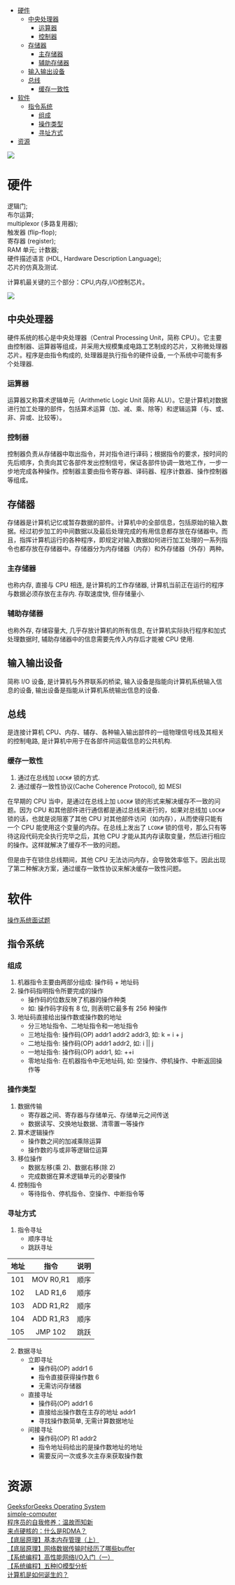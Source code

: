 <!-- TOC -->

- [硬件](#硬件)
    - [中央处理器](#中央处理器)
        - [运算器](#运算器)
        - [控制器](#控制器)
    - [存储器](#存储器)
        - [主存储器](#主存储器)
        - [辅助存储器](#辅助存储器)
    - [输入输出设备](#输入输出设备)
    - [总线](#总线)
        - [缓存一致性](#缓存一致性)
- [软件](#软件)
    - [指令系统](#指令系统)
        - [组成](#组成)
        - [操作类型](#操作类型)
        - [寻址方式](#寻址方式)
- [资源](#资源)

<!-- /TOC -->

![](../../.resource/System/Computer/readme/hardware_hierarchy.png)

# 硬件

逻辑门; <br>
布尔运算; <br>
multiplexor (多路复用器); <br>
触发器 (flip-flop); <br>
寄存器 (register); <br>
RAM 单元; 计数器; <br>
硬件描述语言 (HDL, Hardware Description Language); <br>
芯片的仿真及测试.<br>

计算机最关键的三个部分：CPU,内存,I/O控制芯片。

![](../../.resource/System/Computer/readme/hardware_composition.png)

## 中央处理器

硬件系统的核心是中央处理器（Central Processing Unit，简称 CPU）。它主要由控制器、运算器等组成，并采用大规模集成电路工艺制成的芯片，又称微处理器芯片。程序是由指令构成的, 处理器是执行指令的硬件设备, 一个系统中可能有多个处理器.

### 运算器

运算器又称算术逻辑单元（Arithmetic Logic Unit 简称 ALU）。它是计算机对数据进行加工处理的部件，包括算术运算（加、减、乘、除等）和逻辑运算（与、或、非、异或、比较等）。

### 控制器

控制器负责从存储器中取出指令，并对指令进行译码；根据指令的要求，按时间的先后顺序，负责向其它各部件发出控制信号，保证各部件协调一致地工作，一步一步地完成各种操作。控制器主要由指令寄存器、译码器、程序计数器、操作控制器等组成。

## 存储器

存储器是计算机记忆或暂存数据的部件。计算机中的全部信息，包括原始的输入数据。经过初步加工的中间数据以及最后处理完成的有用信息都存放在存储器中。而且，指挥计算机运行的各种程序，即规定对输入数据如何进行加工处理的一系列指令也都存放在存储器中。存储器分为内存储器（内存）和外存储器（外存）两种。

### 主存储器

也称内存, 直接与 CPU 相连, 是计算机的工作存储器, 计算机当前正在运行的程序与数据必须存放在主存内. 存取速度快, 但存储量小.

### 辅助存储器

也称外存, 存储容量大, 几乎存放计算机的所有信息, 在计算机实际执行程序和加式处理数据时, 辅助存储器中的信息需要先传入内存后才能被 CPU 使用.

## 输入输出设备

简称 I/O 设备, 是计算机与外界联系的桥梁, 输入设备是指能向计算机系统输入信息的设备, 输出设备是指能从计算机系统输出信息的设备.

## 总线

是连接计算机 CPU、内存、辅存、各种输入输出部件的一组物理信号线及其相关的控制电路, 是计算机中用于在各部件间运载信息的公共机构.

### 缓存一致性

1. 通过在总线加 `LOCK#` 锁的方式.
2. 通过缓存一致性协议(Cache Coherence Protocol), 如 MESI

在早期的 CPU 当中，是通过在总线上加 `LOCK#` 锁的形式来解决缓存不一致的问题。因为 CPU 和其他部件进行通信都是通过总线来进行的，如果对总线加 `LOCK#` 锁的话，也就是说阻塞了其他 CPU 对其他部件访问（如内存），从而使得只能有一个 CPU 能使用这个变量的内存。在总线上发出了 `LCOK#` 锁的信号，那么只有等待这段代码完全执行完毕之后，其他 CPU 才能从其内存读取变量，然后进行相应的操作。这样就解决了缓存不一致的问题。

但是由于在锁住总线期间，其他 CPU 无法访问内存，会导致效率低下。因此出现了第二种解决方案，通过缓存一致性协议来解决缓存一致性问题。

# 软件

[操作系统面试题](https://mp.weixin.qq.com/s/sTGsnLf0UhzeMoKHSEJI9g)<br>

## 指令系统

### 组成

1. 机器指令主要由两部分组成: 操作码 + 地址码
2. 操作码指明指令所要完成的操作
    - 操作码的位数反映了机器的操作种类
    - 如: 操作码字段有 8 位, 则表明它最多有 256 种操作
3. 地址码直接给出操作数或操作数的地址
    - 分三地址指令、二地址指令和一地址指令
    - 三地址指令: 操作码(OP) addr1 addr2 addr3, 如: k = i + j
    - 二地址指令: 操作码(OP) addr1 addr2, 如: i || j
    - 一地址指令: 操作码(OP) addr1, 如: ++i
    - 零地址指令: 在机器指令中无地址码, 如: 空操作、停机操作、中断返回操作等

### 操作类型

1. 数据传输
    - 寄存器之间、寄存器与存储单元、存储单元之间传送
    - 数据读写、交换地址数据、清零置一等操作
2. 算术逻辑操作
    - 操作数之间的加减乘除运算
    - 操作数的与或非等逻辑位运算
3. 移位操作
    - 数据左移(乘 2)、数据右移(除 2)
    - 完成数据在算术逻辑单元的必要操作
4. 控制指令
    - 等待指令、停机指令、空操作、中断指令等

### 寻址方式

1. 指令寻址
    - 顺序寻址
    - 跳跃寻址

地址|指令|说明
:---|:---:|:---
101|MOV R0,R1|顺序
102|LAD R1,6|顺序
103|ADD R1,R2|顺序
104|ADD R1,R3|顺序
105|JMP 102|跳跃

2. 数据寻址
    - 立即寻址
        - 操作码(OP) addr1 6
        - 指令直接获得操作数 6
        - 无需访问存储器
    - 直接寻址
        - 操作码(OP) addr1 6
        - 直接给出操作数在主存的地址 addr1
        - 寻找操作数简单, 无需计算数据地址
    - 间接寻址
        - 操作码(OP) R1 addr2
        - 指令地址码给出的是操作数地址的地址
        - 需要反问一次或多次主存来获取操作数

# 资源

[GeeksforGeeks Operating System](https://www.geeksforgeeks.org/operating-systems/)<br>
[simple-computer](https://github.com/djhworld/simple-computer)<br>
[程序员的自我修养：温故而知新](https://mp.weixin.qq.com/s/8rQKJxFaFDznrTRHmVNNQA)<br>
[来点硬核的：什么是RDMA？](https://mp.weixin.qq.com/s/b6NaCu0_M-__XHWpKODx6w)<br>
[【底层原理】基本内存管理（上）](https://mp.weixin.qq.com/s/MGEMmrCxTfi8K8spebsC_w)<br>
[【底层原理】网络数据传输时经历了哪些buffer](https://mp.weixin.qq.com/s/ZaQ6rpT_jOyaEtW7YPNXZw)<br>
[【系统编程】高性能网络I/O入门（一）](https://mp.weixin.qq.com/s/IUlwCPvf8okbHsbfd1q2rA)<br>
[【系统编程】五种IO模型分析](https://mp.weixin.qq.com/s/9YXsJo_u2zVNqvABoGqfqg)<br>
[计算机是如何诞生的？](https://mp.weixin.qq.com/s/pijV1BmYPOKdlk4B3nGnHQ)<br>
